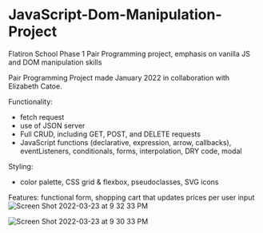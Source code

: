 # JavaScript-Dom-Manipulation-Project
Flatiron School Phase 1 Pair Programming project, emphasis on vanilla JS and DOM manipulation skills

Pair Programming Project made January 2022 in collaboration with Elizabeth Catoe.


Functionality: 
- fetch request
- use of JSON server
- Full CRUD, including GET, POST, and DELETE requests
- JavaScript functions (declarative, expression, arrow, callbacks), eventListeners, conditionals, forms, interpolation, DRY code, modal

Styling: 
- color palette, CSS grid & flexbox, pseudoclasses, SVG icons

Features: functional form, shopping cart that updates prices per user input
![Screen Shot 2022-03-23 at 9 32 33 PM](https://user-images.githubusercontent.com/89554930/159824226-aae9db0f-0dcd-4191-aaba-2c40d86c18bc.png)

![Screen Shot 2022-03-23 at 9 30 33 PM](https://user-images.githubusercontent.com/89554930/159824093-3db83c74-a2f3-4c63-bc52-33a5154fd7b9.png)

